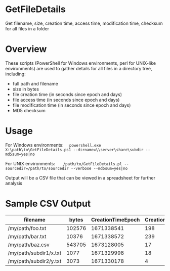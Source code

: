 # GetFileDetails
Get filename, size, creation time, access time, modification time, checksum for all files in a folder

# Overview
These scripts (PowerShell for Windows environments, perl for UNIX-like environments) are used to gather details for all files in a directory tree, including:
- full path and filename
- size in bytes
- file creation time (in seconds since epoch and days)
- file access time (in seconds since epoch and days)
- file modification time (in seconds since epoch and days)
- MD5 checksum

# Usage

For Windows environments:
    ```  powershell.exe X:\path\to\GetFileDetails.ps1 --dirname=\\server\share\subdir --md5sum=yes|no```

For UNIX    environments:
    ```   /path/to/GetFileDetails.pl --sourcedir=/path/to/sourcedir --verbose --md5sum=yes|no```

Output will be a CSV file that can be viewed in a spreadsheet for further analysis

# Sample CSV Output
|filename|bytes|CreationTimeEpoch|CreationTimeDays|AccessTimeEpoch|AccessTimeDays|ModificationTimeEpoch|ModificationTimeDays|md5sum|
|--------|-----|-----------------|----------------|---------------|--------------|---------------------|--------------------|------|
|/my/path/foo.txt|102576|1671338541|198|1688369516|1|1671338541|198|2f2226871aeecbd1a90046e58bd1252a|
|/my/path/bar.txt|10376|1671338572|239|1688369516|1|1671338572|198|c404237c5dd9cb33b2e0a49eba05a038|
|/my/path/baz.csv|543705|1673128005|17|1688369516|1|1673128005|177|2e191408caad38b69a8f75a8ca53f443|
|/my/path/subdir1/x.txt|1077|1671329998|18|1688369516|1|1671329998|198|42a30bd0677998d72bd6ce967f182cfe|
|/my/path/subdir2/y.txt|3073|1671330178|4|1688369516|1|1671330178|198|31023e7a5348e02625e92b3997eb803c|

